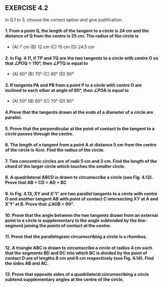## EXERCISE 4.2
In Q.1 to 3, choose the correct option and give justification.
#### 1. From a point Q, the length of the tangent to a circle is 24 cm and the distance of Q from the centre is 25 cm. The radius of the circle is
* (A) 7 cm (B) 12 cm (C) 15 cm (D) 24.5 cm
#### 2. In Fig. 4.11, if TP and TQ are the two tangents to a circle with centre O so that ∠POQ = 110°, then ∠PTQ is equal to
* (A) 60° (B) 70° (C) 80° (D) 90°
#### 3. If tangents PA and PB from a point P to a circle with centre O are inclined to each other at angle of 80°, then ∠POA is equal to
* (A) 50° (B) 60° (C) 70° (D) 80°
#### 4.Prove that the tangents drawn at the ends of a diameter of a circle are parallel.
#### 5. Prove that the perpendicular at the point of contact to the tangent to a circle passes through the centre.
#### 6. The length of a tangent from a point A at distance 5 cm from the centre of the circle is 4cm. Find the radius of the circle.
#### 7. Two concentric circles are of radii 5 cm and 3 cm. Find the length of the chord of the larger circle which touches the smaller circle.
#### 8. A quadrilateral ABCD is drawn to circumscribe a circle (see Fig. 4.12). Prove that AB + CD = AD + BC
#### 9. In Fig. 4.13, XY and X'Y' are two parallel tangents to a circle with centre O and another tangent AB with point of contact C intersecting XY at A and X'Y' at B. Prove that ∠AOB = 90°.
#### 10. Prove that the angle between the two tangents drawn from an external point to a circle is supplementary to the angle subtended by the line-segment joining the points of contact at the centre.
#### 11. Prove that the parallelogram circumscribing a circle is a rhombus. 
#### 12. A triangle ABC is drawn to circumscribe a circle of radius 4 cm such that the segments BD and DC into which BC is divided by the point of contact D are of lengths 8 cm and 6 cm respectively (see Fig. 4.14). Find the sides AB and AC.
#### 13. Prove that opposite sides of a quadrilateral circumscribing a circle subtend supplementary angles at the centre of the circle.
